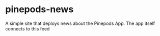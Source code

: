 # pinepods-news
A simple site that deploys news about the Pinepods App. The app itself connects to this feed
